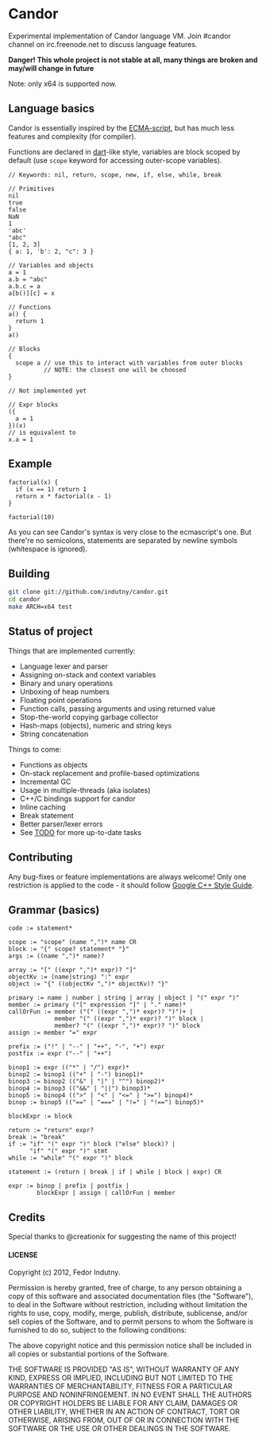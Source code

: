# Candor

Experimental implementation of Candor language VM. Join #candor channel on
irc.freenode.net to discuss language features.

**Danger! This whole project is not stable at all, many things are broken and
may/will change in future**

Note: only x64 is supported now.

## Language basics

Candor is essentially inspired by the [ECMA-script](http://www.ecmascript.org/),
but has much less features and complexity (for compiler).

Functions are declared in [dart](http://www.dartlang.org/)-like style, variables
are block scoped by default (use `scope` keyword for accessing outer-scope
variables).

```candor
// Keywords: nil, return, scope, new, if, else, while, break

// Primitives
nil
true
false
NaN
1
'abc'
"abc"
[1, 2, 3]
{ a: 1, 'b': 2, "c": 3 }

// Variables and objects
a = 1
a.b = "abc"
a.b.c = a
a[b()][c] = x

// Functions
a() {
  return 1
}
a()

// Blocks
{
  scope a // use this to interact with variables from outer blocks
          // NOTE: the closest one will be choosed
}

// Not implemented yet

// Expr blocks
({
  a = 1
})(x)
// is equivalent to
x.a = 1
```

## Example

```candor
factorial(x) {
  if (x == 1) return 1
  return x * factorial(x - 1)
}

factorial(10)
```

As you can see Candor's syntax is very close to the ecmascript's one. But
there're no semicolons, statements are separated by newline symbols (whitespace
is ignored).

## Building

```bash
git clone git://github.com/indutny/candor.git
cd candor
make ARCH=x64 test
```

## Status of project

Things that are implemented currently:

* Language lexer and parser
* Assigning on-stack and context variables
* Binary and unary operations
* Unboxing of heap numbers
* Floating point operations
* Function calls, passing arguments and using returned value
* Stop-the-world copying garbage collector
* Hash-maps (objects), numeric and string keys
* String concatenation

Things to come:

* Functions as objects
* On-stack replacement and profile-based optimizations
* Incremental GC
* Usage in multiple-threads (aka isolates)
* C++/C bindings support for candor
* Inline caching
* Break statement
* Better parser/lexer errors
* See [TODO](https://github.com/indutny/candor/blob/master/TODO) for more
  up-to-date tasks

## Contributing

Any bug-fixes or feature implementations are always welcome! Only one
restriction is applied to the code - it should follow
[Google C++ Style Guide](http://google-styleguide.googlecode.com/svn/trunk/cppguide.xml).

## Grammar (basics)

```
code := statement*

scope := "scope" (name ",")* name CR
block := "{" scope? statement* "}"
args := ((name ",")* name)?

array := "[" ((expr ",")* expr)? "]"
objectKv := (name|string) ":" expr
object := "{" ((objectKv ",")* objectKv)? "}"

primary := name | number | string | array | object | "(" expr ")"
member := primary ("[" expression "]" | "." name)*
callOrFun := member ("(" ((expr ",")* expr)? ")")+ |
             member "(" ((expr ",")* expr)? ")" block |
             member? "(" ((expr ",")* expr)? ")" block
assign := member "=" expr

prefix := ("!" | "--" | "++", "-", "+") expr
postfix := expr ("--" | "++")

binop1 := expr (("*" | "/") expr)*
binop2 := binop1 (("+" | "-") binop1)*
binop3 := binop2 (("&" | "|" | "^") binop2)*
binop4 := binop3 (("&&" | "||") binop3)*
binop5 := binop4 ((">" | "<" | "<=" | ">=") binop4)*
binop := binop5 (("==" | "===" | "!=" | "!==") binop5)*

blockExpr := block

return := "return" expr?
break := "break"
if := "if" "(" expr ")" block ("else" block)? |
      "if" "(" expr ")" stmt
while := "while" "(" expr ")" block

statement := (return | break | if | while | block | expr) CR

expr := binop | prefix | postfix |
        blockExpr | assign | callOrFun | member
```

## Credits

Special thanks to @creationix for suggesting the name of this project!

#### LICENSE

Copyright (c) 2012, Fedor Indutny.

Permission is hereby granted, free of charge, to any person obtaining a copy of
this software and associated documentation files (the "Software"), to deal in
the Software without restriction, including without limitation the rights to
use, copy, modify, merge, publish, distribute, sublicense, and/or sell copies of
the Software, and to permit persons to whom the Software is furnished to do so,
subject to the following conditions:

The above copyright notice and this permission notice shall be included in all
copies or substantial portions of the Software.

THE SOFTWARE IS PROVIDED "AS IS", WITHOUT WARRANTY OF ANY KIND, EXPRESS OR
IMPLIED, INCLUDING BUT NOT LIMITED TO THE WARRANTIES OF MERCHANTABILITY, FITNESS
FOR A PARTICULAR PURPOSE AND NONINFRINGEMENT. IN NO EVENT SHALL THE AUTHORS OR
COPYRIGHT HOLDERS BE LIABLE FOR ANY CLAIM, DAMAGES OR OTHER LIABILITY, WHETHER
IN AN ACTION OF CONTRACT, TORT OR OTHERWISE, ARISING FROM, OUT OF OR IN
CONNECTION WITH THE SOFTWARE OR THE USE OR OTHER DEALINGS IN THE SOFTWARE.
